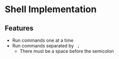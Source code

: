 # Shell Implementation

## Features
- Run commands one at a time
- Run commands separated by ` ;`
  - There must be a space before the semicolon
